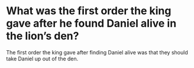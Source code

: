 # What was the first order the king gave after he found Daniel alive in the lion’s den?

The first order the king gave after finding Daniel alive was that they should take Daniel up out of the den.
